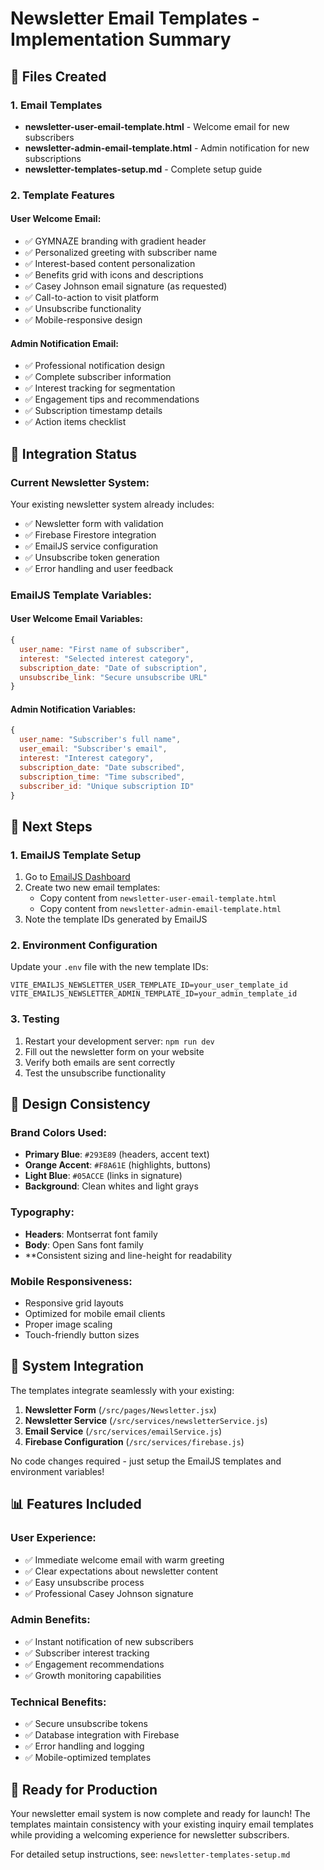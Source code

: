 # Newsletter Email Templates - Implementation Summary

## 📧 Files Created

### 1. Email Templates
- **newsletter-user-email-template.html** - Welcome email for new subscribers
- **newsletter-admin-email-template.html** - Admin notification for new subscriptions
- **newsletter-templates-setup.md** - Complete setup guide

### 2. Template Features

#### User Welcome Email:
- ✅ GYMNAZE branding with gradient header
- ✅ Personalized greeting with subscriber name
- ✅ Interest-based content personalization
- ✅ Benefits grid with icons and descriptions
- ✅ Casey Johnson email signature (as requested)
- ✅ Call-to-action to visit platform
- ✅ Unsubscribe functionality
- ✅ Mobile-responsive design

#### Admin Notification Email:
- ✅ Professional notification design
- ✅ Complete subscriber information
- ✅ Interest tracking for segmentation
- ✅ Engagement tips and recommendations
- ✅ Subscription timestamp details
- ✅ Action items checklist

## 🔄 Integration Status

### Current Newsletter System:
Your existing newsletter system already includes:
- ✅ Newsletter form with validation
- ✅ Firebase Firestore integration
- ✅ EmailJS service configuration
- ✅ Unsubscribe token generation
- ✅ Error handling and user feedback

### EmailJS Template Variables:

#### User Welcome Email Variables:
```javascript
{
  user_name: "First name of subscriber",
  interest: "Selected interest category", 
  subscription_date: "Date of subscription",
  unsubscribe_link: "Secure unsubscribe URL"
}
```

#### Admin Notification Variables:
```javascript
{
  user_name: "Subscriber's full name",
  user_email: "Subscriber's email", 
  interest: "Interest category",
  subscription_date: "Date subscribed",
  subscription_time: "Time subscribed", 
  subscriber_id: "Unique subscription ID"
}
```

## 🎯 Next Steps

### 1. EmailJS Template Setup
1. Go to [EmailJS Dashboard](https://dashboard.emailjs.com/)
2. Create two new email templates:
   - Copy content from `newsletter-user-email-template.html`
   - Copy content from `newsletter-admin-email-template.html`
3. Note the template IDs generated by EmailJS

### 2. Environment Configuration
Update your `.env` file with the new template IDs:
```env
VITE_EMAILJS_NEWSLETTER_USER_TEMPLATE_ID=your_user_template_id
VITE_EMAILJS_NEWSLETTER_ADMIN_TEMPLATE_ID=your_admin_template_id
```

### 3. Testing
1. Restart your development server: `npm run dev`
2. Fill out the newsletter form on your website
3. Verify both emails are sent correctly
4. Test the unsubscribe functionality

## 🎨 Design Consistency

### Brand Colors Used:
- **Primary Blue**: `#293E89` (headers, accent text)
- **Orange Accent**: `#F8A61E` (highlights, buttons)  
- **Light Blue**: `#05ACCE` (links in signature)
- **Background**: Clean whites and light grays

### Typography:
- **Headers**: Montserrat font family
- **Body**: Open Sans font family
- **Consistent sizing and line-height for readability

### Mobile Responsiveness:
- Responsive grid layouts
- Optimized for mobile email clients
- Proper image scaling
- Touch-friendly button sizes

## 🚀 System Integration

The templates integrate seamlessly with your existing:

1. **Newsletter Form** (`/src/pages/Newsletter.jsx`)
2. **Newsletter Service** (`/src/services/newsletterService.js`)
3. **Email Service** (`/src/services/emailService.js`)
4. **Firebase Configuration** (`/src/services/firebase.js`)

No code changes required - just setup the EmailJS templates and environment variables!

## 📊 Features Included

### User Experience:
- ✅ Immediate welcome email with warm greeting
- ✅ Clear expectations about newsletter content
- ✅ Easy unsubscribe process
- ✅ Professional Casey Johnson signature

### Admin Benefits:
- ✅ Instant notification of new subscribers
- ✅ Subscriber interest tracking
- ✅ Engagement recommendations
- ✅ Growth monitoring capabilities

### Technical Benefits:
- ✅ Secure unsubscribe tokens
- ✅ Database integration with Firebase
- ✅ Error handling and logging
- ✅ Mobile-optimized templates

## 🎉 Ready for Production

Your newsletter email system is now complete and ready for launch! The templates maintain consistency with your existing inquiry email templates while providing a welcoming experience for newsletter subscribers.

For detailed setup instructions, see: `newsletter-templates-setup.md`
